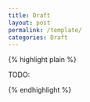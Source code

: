 ```yaml
---
title: Draft
layout: post
permalink: /template/
categories: Draft
---
```


{% highlight plain %}

TODO:

{% endhighlight %}

<!-- more -->


